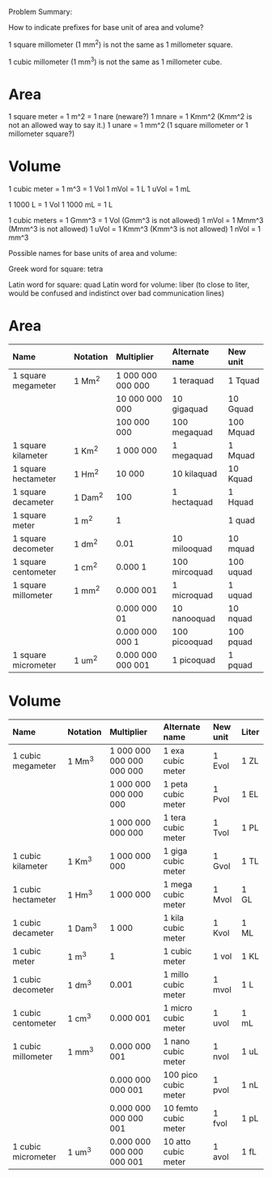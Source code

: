 Problem Summary:

How to indicate prefixes for base unit of area and volume?

1 square millometer (1 mm<sup>2</sup>) is not the same as 1 millometer square.

1 cubic millometer (1 mm<sup>3</sup>) is not the same as 1 millometer cube.

Area
====

1 square meter = 1 m^2 = 1 nare (neware?)
1 mnare = 1 Kmm^2 (Kmm^2 is not an allowed way to say it.)
1 unare = 1 mm^2 (1 square millometer or 1 millometer square?)

Volume
======

1 cubic meter = 1 m^3 = 1 Vol
1 mVol = 1 L
1 uVol = 1 mL

1 1000 L      = 1 Vol
1 1000 mL     = 1 L

1 cubic meters = 1 Gmm^3 = 1 Vol (Gmm^3 is not allowed)
1 mVol         = 1 Mmm^3         (Mmm^3 is not allowed)
1 uVol         = 1 Kmm^3         (Kmm^3 is not allowed)
1 nVol         = 1 mm^3

Possible names for base units of area and volume:

Greek word for square: tetra

Latin word for square: quad
Latin word for volume: liber (to close to liter, would be confused and indistinct over bad communication lines)


Area
====
| Name                  | Notation           | Multiplier        | Alternate name | New unit  |
| :---                  | :---               | :--               | :---           | :---      |
| 1 square megameter    | 1 Mm<sup>2</sup>   | 1 000 000 000 000 | 1 teraquad     | 1 Tquad   |
|                       |                    | 10 000 000 000    | 10 gigaquad    | 10 Gquad  |
|                       |                    | 100 000 000       | 100 megaquad   | 100 Mquad |
| 1 square kilameter    | 1 Km<sup>2</sup>   | 1 000 000         | 1 megaquad     | 1 Mquad   |
| 1 square hectameter   | 1 Hm<sup>2</sup>   | 10 000            | 10 kilaquad    | 10 Kquad  |
| 1 square decameter    | 1 Dam<sup>2</sup>  | 100               | 1 hectaquad    | 1 Hquad   |
| 1 square meter        | 1 m<sup>2</sup>    | 1                 |                | 1 quad    |
| 1 square decometer    | 1 dm<sup>2</sup>   | 0.01              | 10 milooquad   | 10 mquad  |
| 1 square centometer   | 1 cm<sup>2</sup>   | 0.000 1           | 100 mircoquad  | 100 uquad |
| 1 square millometer   | 1 mm<sup>2</sup>   | 0.000 001         | 1 microquad    | 1 uquad   |
|                       |                    | 0.000 000 01      | 10 nanooquad   | 10 nquad  |
|                       |                    | 0.000 000 000 1   | 100 picooquad  | 100 pquad |
| 1 square micrometer   | 1 um<sup>2</sup>   | 0.000 000 000 001 | 1 picoquad     | 1 pquad   |

Volume
======
| Name                 | Notation            | Multiplier                | Alternate name       | New unit | Liter  |
| :---                 | :---                | :---                      | :---                 | :---     | :---   |
| 1 cubic megameter    | 1 Mm<sup>3</sup>    | 1 000 000 000 000 000 000 | 1 exa cubic meter    | 1 Evol   | 1 ZL   |
|                      |                     | 1 000 000 000 000 000     | 1 peta cubic meter   | 1 Pvol   | 1 EL   |
|                      |                     | 1 000 000 000 000         | 1 tera cubic meter   | 1 Tvol   | 1 PL   |
| 1 cubic kilameter    | 1 Km<sup>3</sup>    | 1 000 000 000             | 1 giga cubic meter   | 1 Gvol   | 1 TL   |
| 1 cubic hectameter   | 1 Hm<sup>3</sup>    | 1 000 000                 | 1 mega cubic meter   | 1 Mvol   | 1 GL   |
| 1 cubic decameter    | 1 Dam<sup>3</sup>   | 1 000                     | 1 kila cubic meter   | 1 Kvol   | 1 ML   |
| 1 cubic meter        | 1 m<sup>3</sup>     | 1                         | 1 cubic meter        | 1 vol    | 1 KL   |
| 1 cubic decometer    | 1 dm<sup>3</sup>    | 0.001                     | 1 millo cubic meter  | 1 mvol   | 1 L    |
| 1 cubic centometer   | 1 cm<sup>3</sup>    | 0.000 001                 | 1 micro cubic meter  | 1 uvol   | 1 mL   |
| 1 cubic millometer   | 1 mm<sup>3</sup>    | 0.000 000 001             | 1 nano cubic meter   | 1 nvol   | 1 uL   |
|                      |                     | 0.000 000 000 001         | 100 pico cubic meter | 1 pvol   | 1 nL   |
|                      |                     | 0.000 000 000 000 001     | 10 femto cubic meter | 1 fvol   | 1 pL   |
| 1 cubic micrometer   | 1 um<sup>3</sup>    | 0.000 000 000 000 000 001 | 10 atto cubic meter  | 1 avol   | 1 fL   |
